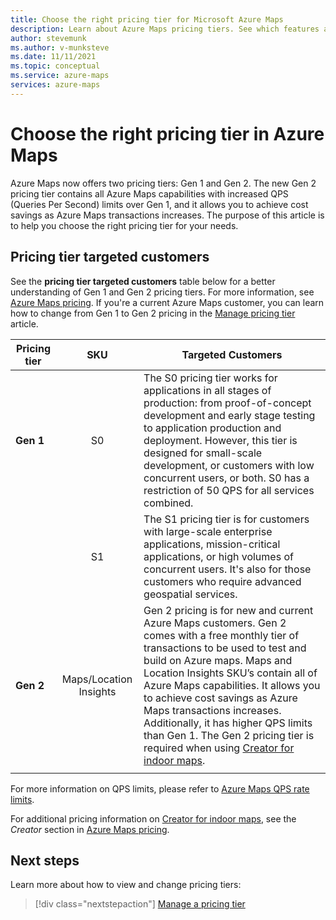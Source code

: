 ```yaml
---
title: Choose the right pricing tier for Microsoft Azure Maps
description: Learn about Azure Maps pricing tiers. See which features are offered at which tiers, and view key considerations for choosing a pricing tier. 
author: stevemunk
ms.author: v-munksteve
ms.date: 11/11/2021
ms.topic: conceptual
ms.service: azure-maps
services: azure-maps
---
```


# Choose the right pricing tier in Azure Maps

Azure Maps now offers two pricing tiers: Gen 1 and Gen 2. The new Gen 2 pricing tier contains all Azure Maps capabilities with increased QPS (Queries Per Second) limits over Gen 1, and it allows you to achieve cost savings as Azure Maps transactions increases. The purpose of this article is to help you choose the right pricing tier for your needs.

## Pricing tier targeted customers

See the **pricing tier targeted customers** table below for a better understanding of Gen 1 and Gen 2 pricing tiers.  For more information, see [Azure Maps pricing](https://aka.ms/CreatorPricing). If you're a current Azure Maps customer, you can learn how to change from Gen 1 to Gen 2 pricing in the [Manage pricing tier](how-to-manage-pricing-tier.md) article.

| Pricing tier  | SKU | Targeted Customers|
|---------------|:---:| ------------------|
|**Gen 1**|S0| The S0 pricing tier works for applications in all stages of production: from proof-of-concept development and early stage testing to application production and deployment. However, this tier is designed for small-scale development, or customers with low concurrent users, or both. S0 has a restriction of 50 QPS for all services combined.
|         |S1| The S1 pricing tier is for customers with large-scale enterprise applications, mission-critical applications, or high volumes of concurrent users. It's also for those customers who require advanced geospatial services.
| **Gen 2** | Maps/Location Insights | Gen 2 pricing is for new and current Azure Maps customers. Gen 2 comes with a free monthly tier of transactions to be used to test and build on Azure maps. Maps and Location Insights SKU’s contain all of Azure Maps capabilities. It allows you to achieve cost savings as Azure Maps transactions increases. Additionally, it has higher QPS limits than Gen 1. The Gen 2 pricing tier is required when using [Creator for indoor maps](creator-indoor-maps.md).
|     |  |

For more information on QPS limits, please refer to [Azure Maps QPS rate limits](azure-maps-qps-rate-limits.md).

For additional pricing information on [Creator for indoor maps](creator-indoor-maps.md), see the *Creator* section in [Azure Maps pricing](https://aka.ms/CreatorPricing).

## Next steps

Learn more about how to view and change pricing tiers:

> [!div class="nextstepaction"]
> [Manage a pricing tier](how-to-manage-pricing-tier.md)

